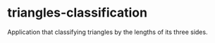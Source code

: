 # triangles-classification
Application that classifying triangles by the lengths of its three sides.
